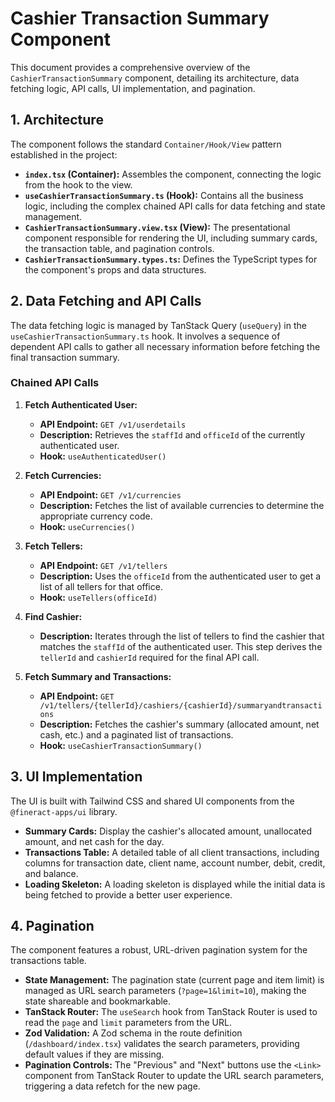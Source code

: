 # Cashier Transaction Summary Component

This document provides a comprehensive overview of the `CashierTransactionSummary` component, detailing its architecture, data fetching logic, API calls, UI implementation, and pagination.

## 1. Architecture

The component follows the standard `Container/Hook/View` pattern established in the project:

-   **`index.tsx` (Container):** Assembles the component, connecting the logic from the hook to the view.
-   **`useCashierTransactionSummary.ts` (Hook):** Contains all the business logic, including the complex chained API calls for data fetching and state management.
-   **`CashierTransactionSummary.view.tsx` (View):** The presentational component responsible for rendering the UI, including summary cards, the transaction table, and pagination controls.
-   **`CashierTransactionSummary.types.ts`:** Defines the TypeScript types for the component's props and data structures.

## 2. Data Fetching and API Calls

The data fetching logic is managed by TanStack Query (`useQuery`) in the `useCashierTransactionSummary.ts` hook. It involves a sequence of dependent API calls to gather all necessary information before fetching the final transaction summary.

### Chained API Calls

1.  **Fetch Authenticated User:**
    -   **API Endpoint:** `GET /v1/userdetails`
    -   **Description:** Retrieves the `staffId` and `officeId` of the currently authenticated user.
    -   **Hook:** `useAuthenticatedUser()`

2.  **Fetch Currencies:**
    -   **API Endpoint:** `GET /v1/currencies`
    -   **Description:** Fetches the list of available currencies to determine the appropriate currency code.
    -   **Hook:** `useCurrencies()`

3.  **Fetch Tellers:**
    -   **API Endpoint:** `GET /v1/tellers`
    -   **Description:** Uses the `officeId` from the authenticated user to get a list of all tellers for that office.
    -   **Hook:** `useTellers(officeId)`

4.  **Find Cashier:**
    -   **Description:** Iterates through the list of tellers to find the cashier that matches the `staffId` of the authenticated user. This step derives the `tellerId` and `cashierId` required for the final API call.

5.  **Fetch Summary and Transactions:**
    -   **API Endpoint:** `GET /v1/tellers/{tellerId}/cashiers/{cashierId}/summaryandtransactions`
    -   **Description:** Fetches the cashier's summary (allocated amount, net cash, etc.) and a paginated list of transactions.
    -   **Hook:** `useCashierTransactionSummary()`

## 3. UI Implementation

The UI is built with Tailwind CSS and shared UI components from the `@fineract-apps/ui` library.

-   **Summary Cards:** Display the cashier's allocated amount, unallocated amount, and net cash for the day.
-   **Transactions Table:** A detailed table of all client transactions, including columns for transaction date, client name, account number, debit, credit, and balance.
-   **Loading Skeleton:** A loading skeleton is displayed while the initial data is being fetched to provide a better user experience.

## 4. Pagination

The component features a robust, URL-driven pagination system for the transactions table.

-   **State Management:** The pagination state (current page and item limit) is managed as URL search parameters (`?page=1&limit=10`), making the state shareable and bookmarkable.
-   **TanStack Router:** The `useSearch` hook from TanStack Router is used to read the `page` and `limit` parameters from the URL.
-   **Zod Validation:** A Zod schema in the route definition (`/dashboard/index.tsx`) validates the search parameters, providing default values if they are missing.
-   **Pagination Controls:** The "Previous" and "Next" buttons use the `<Link>` component from TanStack Router to update the URL search parameters, triggering a data refetch for the new page.